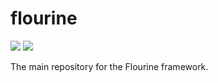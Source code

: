 flourine
========
![](https://poser.pugx.org/fluorine-framework/framework/downloads.png)
![](https://poser.pugx.org/fluorine-framework/framework/v/stable.png)


The main repository for the Flourine framework.
